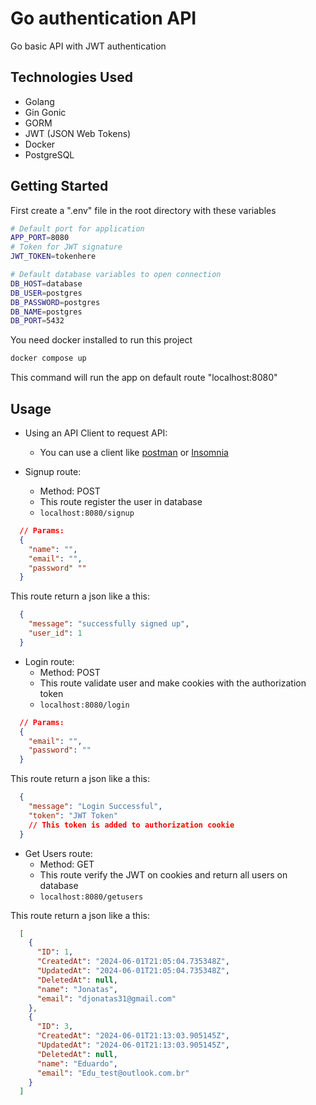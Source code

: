# Go authentication API

Go basic API with JWT authentication

## Technologies Used

- Golang
- Gin Gonic
- GORM
- JWT (JSON Web Tokens)
- Docker
- PostgreSQL

## Getting Started

First create a ".env" file in the root directory with these variables

```bash
# Default port for application
APP_PORT=8080
# Token for JWT signature 
JWT_TOKEN=tokenhere

# Default database variables to open connection
DB_HOST=database
DB_USER=postgres
DB_PASSWORD=postgres
DB_NAME=postgres
DB_PORT=5432
```

You need docker installed to run this project

```bash
docker compose up
```

This command will run the app on default route "localhost:8080"

## Usage

- Using an API Client to request API:
  
  - You can use a client like [postman](https://www.postman.com) or [Insomnia](https://insomnia.rest/download)

- Signup route:
  - Method: POST
  - This route register the user in database
  - ```localhost:8080/signup```

```json
  // Params:
  {
    "name": "",
    "email": "",
    "password" ""
  }
```

This route return a json like a this:

```json
  {
    "message": "successfully signed up",
    "user_id": 1
  }
```

- Login route:
  - Method: POST
  - This route validate user and make cookies with the authorization token
  - ```localhost:8080/login```

```json
  // Params:
  {
    "email": "",
    "password": ""
  }
```

This route return a json like a this:

```json
  {
    "message": "Login Successful",
    "token": "JWT Token"
    // This token is added to authorization cookie
  }
```

- Get Users route:
  - Method: GET
  - This route verify the JWT on cookies and return all users on database
  - ```localhost:8080/getusers```

This route return a json like a this:

```json
  [
    {
      "ID": 1,
      "CreatedAt": "2024-06-01T21:05:04.735348Z",
      "UpdatedAt": "2024-06-01T21:05:04.735348Z",
      "DeletedAt": null,
      "name": "Jonatas",
      "email": "djonatas31@gmail.com"
    },
    {
      "ID": 3,
      "CreatedAt": "2024-06-01T21:13:03.905145Z",
      "UpdatedAt": "2024-06-01T21:13:03.905145Z",
      "DeletedAt": null,
      "name": "Eduardo",
      "email": "Edu_test@outlook.com.br"
    }
  ]
```
